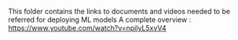 This folder contains the links to documents and videos needed to be referred for deploying ML models 
A complete overview : https://www.youtube.com/watch?v=npilyL5xvV4
